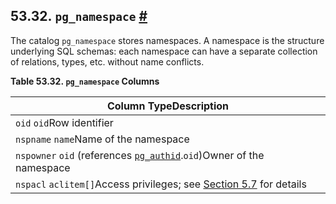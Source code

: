 ## 53.32. `pg_namespace` [#](#CATALOG-PG-NAMESPACE)

The catalog `pg_namespace` stores namespaces. A namespace is the structure underlying SQL schemas: each namespace can have a separate collection of relations, types, etc. without name conflicts.

**Table 53.32. `pg_namespace` Columns**

| Column TypeDescription                                                                                            |
| ----------------------------------------------------------------------------------------------------------------- |
| `oid` `oid`Row identifier                                                                                         |
| `nspname` `name`Name of the namespace                                                                             |
| `nspowner` `oid` (references [`pg_authid`](catalog-pg-authid.html "53.8. pg_authid").`oid`)Owner of the namespace |
| `nspacl` `aclitem[]`Access privileges; see [Section 5.7](ddl-priv.html "5.7. Privileges") for details             |